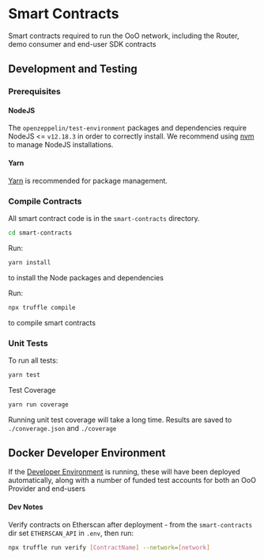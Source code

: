 # Smart Contracts

Smart contracts required to run the OoO network, including the Router, demo consumer and end-user SDK contracts

## Development and Testing

### Prerequisites

#### NodeJS

The `openzeppelin/test-environment` packages and dependencies require
NodeJS <= `v12.18.3` in order to correctly install.
We recommend using [nvm](https://github.com/nvm-sh/nvm) to manage NodeJS
installations.

#### Yarn

[Yarn](https://classic.yarnpkg.com/en/docs/install) is recommended for package management.

### Compile Contracts

All smart contract code is in the `smart-contracts` directory.

```bash
cd smart-contracts
```

Run:

```bash
yarn install
```

to install the Node packages and dependencies

Run:
```bash 
npx truffle compile
```

to compile smart contracts

### Unit Tests

To run all tests:

```bash
yarn test
```

Test Coverage

```bash
yarn run coverage
```

Running unit test coverage will take a long time. Results are saved to
`./converage.json` and `./coverage`

## Docker Developer Environment

If the [Developer Environment](../docker/README.md) is running, these will have been deployed automatically, along with
a number of funded test accounts for both an OoO Provider and end-users

#### Dev Notes

Verify contracts on Etherscan after deployment - from the `smart-contracts` dir set `ETHERSCAN_API` in `.env`, then run:

```bash 
npx truffle run verify [ContractName] --network=[network]
```